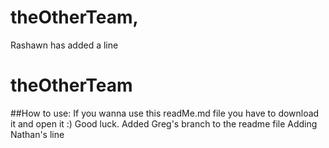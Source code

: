 
# theOtherTeam,
Rashawn has added a line 
# theOtherTeam
##How to use:
If you wanna use this readMe.md file you have to download it and open it :) Good luck.
Added Greg's branch to the readme file
Adding Nathan's line

